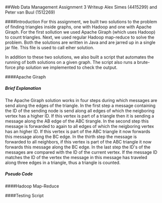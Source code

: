 ##Web Data Management Assignment 3 Writeup
Alex Simes (4415299)  and Peter van Buul (1512269)

####Introduction
For this assignment, we built two solutions to the problem of finding triangles inside graphs, one with Hadoop and one with Apache Giraph. For the first sollution we used Apache Giraph (which uses Hadoop) to count triangles. Next, we used regular Hadoop map-reduce to solve the problem. Both the solutions are written in Java and are jarred up in a single jar file. This file is used to call eiher solution. 

In addition to these two solutions, we also built a script that automates the running of both solutions on a given graph. The script also runs a brute-force php solution we implemented to check the output. 

####Apache Giraph

##### Brief Explanation

The Apache Giraph solution works in four steps during which messages are send along the edges of the triangle. In the first step a message containing the ID of the sending node is send along all edges of which the neigboring vertex has a higher ID. If this vertex is part of a triangle then it is sending a message along the AB edge of the ABC tirangle. In the second step this message is forwarded to again to all edges of which the neigboring vertex has an higher ID. If this vertex is part of the ABC triangle it now forwards this message along the BC edge. In the thirth step the message is forwarded to all neighbors, if this vertex is part of the ABC triangle it now forwards this message along the BC edge. In the last step the ID's of the messages are compared with the ID of the current vertex. If the message ID matches the ID of the vertex the message in this message has traveled along three edges in a triangle, thus a triangle is counted.

##### Pseudo Code

####Hadoop Map-Reduce	


####Testing Script


